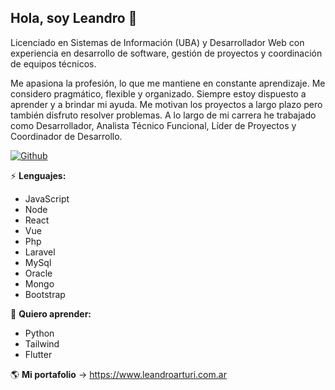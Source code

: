 ## Hola, soy Leandro 👋

Licenciado en Sistemas de Información (UBA) y Desarrollador Web con experiencia en desarrollo de software, gestión de proyectos y coordinación de equipos técnicos.

Me apasiona la profesión, lo que me mantiene en constante aprendizaje. Me considero pragmático, flexible y organizado. Siempre estoy dispuesto a aprender y a brindar mi ayuda. Me motivan los proyectos a largo plazo pero también disfruto resolver problemas. A lo largo de mi carrera he trabajado como Desarrollador, Analista Técnico Funcional, Líder de Proyectos y Coordinador de Desarrollo.

[![Github](https://img.shields.io/github/followers/larturi?label=Follow&style=social)](https://github.com/larturi)

⚡️ **Lenguajes:** 
- JavaScript
- Node
- React
- Vue
- Php 
- Laravel
- MySql
- Oracle
- Mongo
- Bootstrap

🚀 **Quiero aprender:** 
- Python
- Tailwind
- Flutter

🌎 **Mi portafolio** -> https://www.leandroarturi.com.ar 




